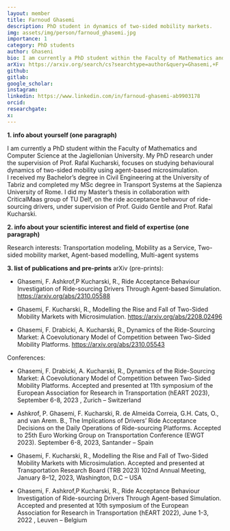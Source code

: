 ```yaml
---
layout: member
title: Farnoud Ghasemi
description: PhD student in dynamics of two-sided mobility markets.
img: assets/img/person/farnoud_ghasemi.jpg
importance: 1
category: PhD students
author: Ghaseni
bio: I am currently a PhD student within the Faculty of Mathematics and Computer Science at the Jagiellonian University. My PhD research under the supervision of Prof. Rafal Kucharski, focuses on studying behavioural dynamics of two-sided mobility using agent-based microsimulation
arXiv: https://arxiv.org/search/cs?searchtype=author&query=Ghasemi,+F
github: 
gitlab:
google_scholar:
instagram:
linkedin: https://www.linkedin.com/in/farnoud-ghasemi-ab9903178
orcid:
researchgate:
x: 
---
```


**1. info about yourself (one paragraph)**

I am currently a PhD student within the Faculty of Mathematics and Computer Science at the Jagiellonian University. My PhD research under the supervision of Prof. Rafal Kucharski, focuses on studying behavioural dynamics of two-sided mobility using agent-based microsimulation.  
I received my Bachelor’s degree in Civil Engineering at the University of Tabriz and completed my MSc degree in Transport Systems at the Sapienza University of Rome. I did my Master’s thesis in collaboration with CriticalMaas group of TU Delf, on the ride acceptance behavour of ride-sourcing drivers, under supervision of Prof. Guido Gentile and Prof. Rafal Kucharski. 

**2. info about your scientific interest and field of expertise (one paragraph)**

Research interests: Transportation modeling, Mobility as a Service, Two-sided mobility market, Agent-based modelling, Multi-agent systems 

**3. list of publications and pre-prints**
arXiv (pre-prints): 
+ Ghasemi, F. Ashkrof,P Kucharski, R., Ride Acceptance Behaviour Investigation of Ride-sourcing Drivers Through Agent-based Simulation. https://arxiv.org/abs/2310.05588 

+ Ghasemi, F. Kucharski, R., Modelling the Rise and Fall of Two-Sided Mobility Markets with Microsimulation. https://arxiv.org/abs/2208.02496 

+ Ghasemi, F. Drabicki, A. Kucharski, R., Dynamics of the Ride-Sourcing Market: A Coevolutionary Model of Competition between Two-Sided Mobility Platforms. https://arxiv.org/abs/2310.05543 

Conferences: 
+ Ghasemi, F. Drabicki, A. Kucharski, R., Dynamics of the Ride-Sourcing Market: A Coevolutionary Model of Competition between Two-Sided Mobility Platforms. Accepted and presented at 11th symposium of the European Association for Research in Transportation (hEART 2023), September 6-8, 2023 , Zurich – Switzerland 

+ Ashkrof, P. Ghasemi, F. Kucharski, R. de Almeida Correia, G.H. Cats, O., and van Arem. B., The Implications of Drivers’ Ride Acceptance Decisions on the Daily Operations of Ride-sourcing Platforms. Accepted to 25th Euro Working Group on Transportation Conference (EWGT 2023). September 6-8, 2023, Santander – Spain 

+ Ghasemi, F. Kucharski, R., Modelling the Rise and Fall of Two-Sided Mobility Markets with Microsimulation. Accepted and presented at Transportation Research Board (TRB 2023) 102nd Annual Meeting, January 8–12, 2023, Washington, D.C – USA  

+ Ghasemi, F. Ashkrof,P Kucharski, R., Ride Acceptance Behaviour Investigation of Ride-sourcing Drivers Through Agent-based Simulation. Accepted and presented at 10th symposium of the European Association for Research in Transportation (hEART 2022), June 1-3, 2022  , Leuven – Belgium 
